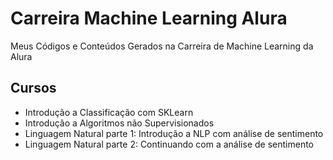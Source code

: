 # Carreira Machine Learning Alura
Meus Códigos e Conteúdos Gerados na Carreira de Machine Learning da Alura

## Cursos
- Introdução a Classificação com SKLearn
- Introdução a Algoritmos não Supervisionados
- Linguagem Natural parte 1: Introdução a NLP com análise de sentimento
- Linguagem Natural parte 2: Continuando com a análise de sentimento